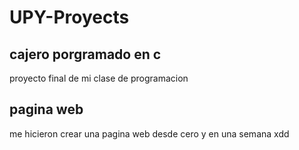# UPY-Proyects

## cajero porgramado en c
proyecto final de mi clase de programacion 

## pagina web 
me hicieron crear una pagina web desde cero y en una semana xdd

